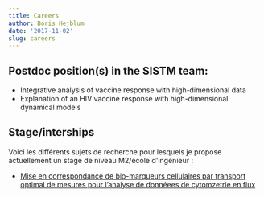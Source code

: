 ```yaml
---
title: Careers
author: Boris Hejblum
date: '2017-11-02'
slug: careers
---
```


## Postdoc position(s) in the SISTM team:

  * Integrative analysis of vaccine response with high-dimensional data
  * Explanation of an HIV vaccine response with high-dimensional dynamical models
  
## Stage/interships

Voici les différents sujets de recherche pour lesquels je propose actuellement un stage de niveau M2/école d'ingénieur :

  * <a href="/files/StageM2_Cytometry_BigotHejblum.pdf" target="_blank">Mise en correspondance de bio-marqueurs cellulaires par transport optimal de mesures pour l’analyse de donnéees de cytomzetrie en flux</a>